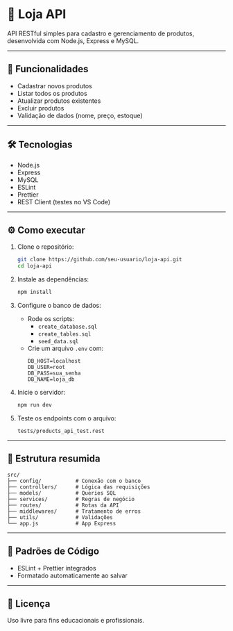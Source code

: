 # 🛒 Loja API

API RESTful simples para cadastro e gerenciamento de produtos, desenvolvida com Node.js, Express e MySQL.

---

## 🚀 Funcionalidades

- Cadastrar novos produtos
- Listar todos os produtos
- Atualizar produtos existentes
- Excluir produtos
- Validação de dados (nome, preço, estoque)

---

## 🛠️ Tecnologias

- Node.js
- Express
- MySQL
- ESLint
- Prettier
- REST Client (testes no VS Code)

---

## ⚙️ Como executar

1. Clone o repositório:

   ```bash
   git clone https://github.com/seu-usuario/loja-api.git
   cd loja-api
   ```

2. Instale as dependências:

   ```bash
   npm install
   ```

3. Configure o banco de dados:

   - Rode os scripts:
     - `create_database.sql`
     - `create_tables.sql`
     - `seed_data.sql`
   - Crie um arquivo `.env` com:
     ```env
     DB_HOST=localhost
     DB_USER=root
     DB_PASS=sua_senha
     DB_NAME=loja_db
     ```

4. Inicie o servidor:

   ```bash
   npm run dev
   ```

5. Teste os endpoints com o arquivo:
   ```
   tests/products_api_test.rest
   ```

---

## 📁 Estrutura resumida

```
src/
├── config/           # Conexão com o banco
├── controllers/      # Lógica das requisições
├── models/           # Queries SQL
├── services/         # Regras de negócio
├── routes/           # Rotas da API
├── middlewares/      # Tratamento de erros
├── utils/            # Validações
└── app.js            # App Express
```

---

## 🧹 Padrões de Código

- ESLint + Prettier integrados
- Formatado automaticamente ao salvar

---

## 📜 Licença

Uso livre para fins educacionais e profissionais.
